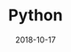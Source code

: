 ---
id: 10
title: Python
tag: python
date: "2018-10-17"
image: ../src/images/python.svg
pagetype: tech
---